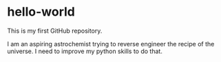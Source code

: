 # hello-world
This is my first GitHub repository.

I am an aspiring astrochemist trying to reverse engineer the recipe of the universe. I need to improve my python skills to do that.
